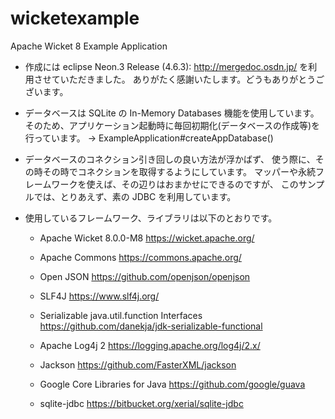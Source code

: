 # wicketexample

Apache Wicket 8 Example Application

- 作成には eclipse Neon.3 Release (4.6.3): http://mergedoc.osdn.jp/ を利用させていただきました。
  ありがたく感謝いたします。どうもありがとうございます。

- データベースは SQLite の In-Memory Databases 機能を使用しています。
  そのため、アプリケーション起動時に毎回初期化(データベースの作成等)を行っています。
    → ExampleApplication#createAppDatabase()

- データベースのコネクション引き回しの良い方法が浮かばず、
  使う際に、その時その時でコネクションを取得するようにしています。
  マッパーや永続フレームワークを使えば、その辺りはおまかせにできるのですが、
  このサンプルでは、とりあえず、素の JDBC を利用しています。

- 使用しているフレームワーク、ライブラリは以下のとおりです。

    - Apache Wicket 8.0.0-M8
        https://wicket.apache.org/

    - Apache Commons
        https://commons.apache.org/

    - Open JSON
        https://github.com/openjson/openjson

    - SLF4J
        https://www.slf4j.org/

    - Serializable java.util.function Interfaces
        https://github.com/danekja/jdk-serializable-functional

    - Apache Log4j 2
        https://logging.apache.org/log4j/2.x/

    - Jackson
        https://github.com/FasterXML/jackson

    - Google Core Libraries for Java
        https://github.com/google/guava

    - sqlite-jdbc
        https://bitbucket.org/xerial/sqlite-jdbc

